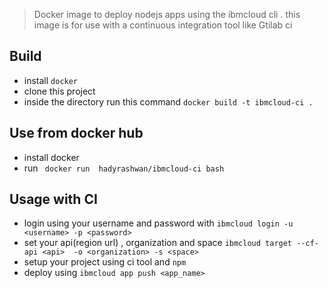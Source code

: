 > Docker image to deploy nodejs apps using the ibmcloud cli . this image is for use with a continuous integration tool like Gtilab ci 



## Build
* install `docker`
* clone this project
* inside the directory run this command `docker build -t ibmcloud-ci .`

## Use from docker hub
* install docker 
* run ` docker run  hadyrashwan/ibmcloud-ci bash` 

## Usage with CI
* login using your username and password with  `ibmcloud login -u <username> -p <password>`
* set your api(region url) , organization and space `ibmcloud target --cf-api <api>  -o <organization> -s <space> `
* setup your project using ci tool and `npm`  
* deploy using `ibmcloud app push <app_name>`

